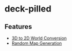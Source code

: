 # deck-pilled

## Features
* [3D to 2D World Conversion](docs/pixel-graphics.md)
* [Random Map Generation](docs/random-map-generation.md)
